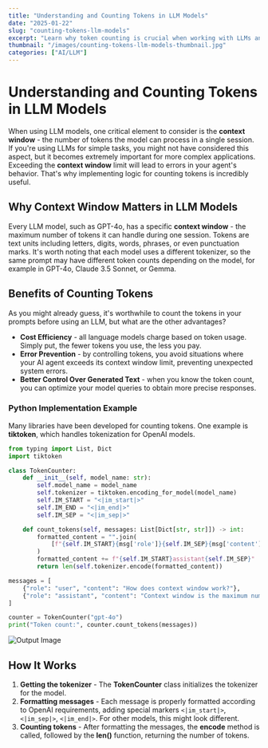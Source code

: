 ```yaml
---
title: "Understanding and Counting Tokens in LLM Models"
date: "2025-01-22"
slug: "counting-tokens-llm-models"
excerpt: "Learn why token counting is crucial when working with LLMs and how to implement it in your applications"
thumbnail: "/images/counting-tokens-llm-models-thumbnail.jpg"
categories: ["AI/LLM"]
---
```


# Understanding and Counting Tokens in LLM Models

When using LLM models, one critical element to consider is the **context window** - the number of tokens the model can process in a single session. If you're using LLMs for simple tasks, you might not have considered this aspect, but it becomes extremely important for more complex applications. Exceeding the **context window** limit will lead to errors in your agent's behavior. That's why implementing logic for counting tokens is incredibly useful.

## Why Context Window Matters in LLM Models

Every LLM model, such as GPT-4o, has a specific **context window** - the maximum number of tokens it can handle during one session. Tokens are text units including letters, digits, words, phrases, or even punctuation marks. It's worth noting that each model uses a different tokenizer, so the same prompt may have different token counts depending on the model, for example in GPT-4o, Claude 3.5 Sonnet, or Gemma.

## Benefits of Counting Tokens

As you might already guess, it's worthwhile to count the tokens in your prompts before using an LLM, but what are the other advantages?

* **Cost Efficiency** - all language models charge based on token usage. Simply put, the fewer tokens you use, the less you pay.
* **Error Prevention** - by controlling tokens, you avoid situations where your AI agent exceeds its context window limit, preventing unexpected system errors.
* **Better Control Over Generated Text** - when you know the token count, you can optimize your model queries to obtain more precise responses.

### Python Implementation Example

Many libraries have been developed for counting tokens. One example is **tiktoken**, which handles tokenization for OpenAI models.

```python
from typing import List, Dict
import tiktoken

class TokenCounter:
    def __init__(self, model_name: str):
        self.model_name = model_name
        self.tokenizer = tiktoken.encoding_for_model(model_name)
        self.IM_START = "<|im_start|>"
        self.IM_END = "<|im_end|>"
        self.IM_SEP = "<|im_sep|>"

    def count_tokens(self, messages: List[Dict[str, str]]) -> int:
        formatted_content = "".join(
            [f"{self.IM_START}{msg['role']}{self.IM_SEP}{msg['content']}{self.IM_END}" for msg in messages]
        )
        formatted_content += f"{self.IM_START}assistant{self.IM_SEP}"
        return len(self.tokenizer.encode(formatted_content))

messages = [
    {"role": "user", "content": "How does context window work?"},
    {"role": "assistant", "content": "Context window is the maximum number of tokens..."}
]

counter = TokenCounter("gpt-4o")
print("Token count:", counter.count_tokens(messages))
```

![Output Image](/images/context_window_limit_output.png)

## How It Works

1. **Getting the tokenizer** - The **TokenCounter** class initializes the tokenizer for the model.
2. **Formatting messages** - Each message is properly formatted according to OpenAI requirements, adding special markers `<|im_start|>`, `<|im_sep|>`, `<|im_end|>`. For other models, this might look different.
3. **Counting tokens** - After formatting the messages, the **encode** method is called, followed by the **len()** function, returning the number of tokens.